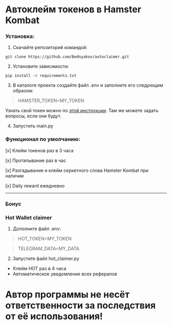 Автоклейм токенов в Hamster Kombat
=====================

### Установка:
1. Скачайте репозиторий командой: 
```
git clone https://github.com/Bednyakov/autoclaimer.git
```
2. Установите зависимости: 
```
pip install -r requirements.txt
```
3. В каталоге проекта создайте файл .env и заполните его следующим образом:

> HAMSTER_TOKEN=MY_TOKEN

Узнать свой токен можно по [этой инструкции](https://t.me/itpolice/187). Там же можете задать вопросы, если они будут.

4. Запустить main.py

### Функционал по умолчанию:

[x] Клейм токенов раз в 3 часа

[x] Протапывание раз в час

[x] Разгадывание и клейм серкетного слова Hamster Kombat при наличии

[x] Daily reward ежедневно


-------------
### Бонус
### Hot Wallet claimer
1. Дополните файл .env:
> HOT_TOKEN=MY_TOKEN

> TELEGRAM_DATA=MY_DATA

2. Запустите файл hot_claimer.py

- Клейм HOT раз в 4 часа
- Автоматическое уведомление всех рефералов

# Автор программы не несёт ответственности за последствия от её использования!

